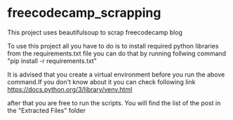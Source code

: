 # freecodecamp_scrapping
This project uses beautifulsoup to scrap freecodecamp blog 



To use this project all you have to do is to install required python libraries from the requirements.txt file you can do that by running follwing command
"pip install -r requirements.txt"

It is advised that you create a virtual environment before you run the above command.If you don't know about it you can check following link
https://docs.python.org/3/library/venv.html

after that you are free to run the scripts.
You will find the list of the post in the "Extracted Files" folder

